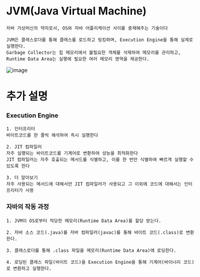 # JVM(Java Virtual Machine)
    자바 가상머신의 약자로서, OS와 자바 어플리케이션 사이를 중재해주는 기술이다
    
    JVM은 클래스로더를 통해 클래스를 로드하고 링킹하며, Execution Engine을 통해 실제로 실행한다. 
    Garbage Collector는 힙 메모리에서 불필요한 객체를 삭제하여 메모리를 관리하고, Runtime Data Area는 실행에 필요한 여러 메모리 영역을 제공한다.

![image](https://github.com/KYOUNGBEOM/STUDY/assets/112946948/97d767c0-3600-4529-bcc2-80cc2abc652c)

# 추가 설명

### Execution Engine
    1. 인터프리터
    바이트코드를 한 줄씩 해석하여 즉시 실행한다

    2. JIT 컴파일러
    자주 실행되는 바이트코드를 기계어로 변환하여 성능을 최적화한다
    JIT 컴파일러는 자주 호출되는 메서드를 식별하고, 이를 한 번만 식별하여 빠르게 실행할 수 있도록 한다   

    3. 더 알아보기
    자주 사용되는 메서드에 대해서만 JIT 컴파일러가 사용되고 그 이외에 코드에 대해서는 인터프리터가 사용

### 자바의 작동 과정
    1. JVM이 OS로부터 적당한 메모리(Runtime Data Area)를 할당 받는다.

    2. 자바 소스 코드(.java)를 자바 컴파일러(javac)를 통해 바이트 코드(.class)로 변환한다.

    3. 클래스로더를 통해 .class 파일을 메모리(Runtime Data Area)에 로딩한다.

    4. 로딩된 클래스 파일(바이트 코드)을 Execution Engine을 통해 기계어(바이너리 코드)로 변환하고 실행한다.
